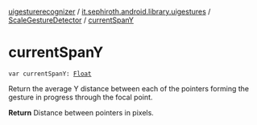[uigesturerecognizer](../../index.md) / [it.sephiroth.android.library.uigestures](../index.md) / [ScaleGestureDetector](index.md) / [currentSpanY](./current-span-y.md)

# currentSpanY

`var currentSpanY: `[`Float`](https://kotlinlang.org/api/latest/jvm/stdlib/kotlin/-float/index.html)

Return the average Y distance between each of the pointers forming the
gesture in progress through the focal point.

**Return**
Distance between pointers in pixels.

